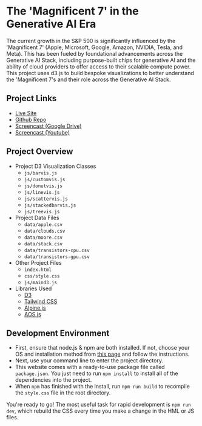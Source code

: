 # The 'Magnificent 7' in the Generative AI Era

The current growth in the S&P 500 is significantly influenced by the 'Magnificent 7' (Apple, Microsoft, Google, Amazon, NVIDIA, Tesla, and Meta). This has been fueled by foundational advancements across the Generative AI Stack, including purpose-built chips for generative AI and the ability of cloud providers to offer access to their scalable compute power. This project uses d3.js to build bespoke visualizations to better understand the 'Magnificent 7's and their role across the Generative AI Stack.

## Project Links
* [Live Site](https://ai.doug.design)
* [Github Repo](https://github.com/dougdesigner/stellar)
* [Screencast (Google Drive)](https://github.com/dougdesigner/stellar)
* [Screencast (Youtube)](https://github.com/dougdesigner/stellar)

## Project Overview
* Project D3 Visualization Classes
    * `js/barvis.js`
    * `js/customvis.js`
    * `js/donutvis.js`
    * `js/linevis.js`
    * `js/scattervis.js`
    * `js/stackedbarvis.js`
    * `js/treevis.js`
* Project Data Files
    * `data/apple.csv`
    * `data/clouds.csv`
    * `data/moore.csv`
    * `data/stack.csv`
    * `data/transistors-cpu.csv`
    * `data/transistors-gpu.csv`
* Other Project Files
    * `index.html`
    * `css/style.css`
    * `js/maind3.js`
* Libraries Used
    * [D3](https://d3js.org/)
    * [Tailwind CSS](https://tailwindcss.com/)
    * [Alpine.js](https://alpinejs.dev/)
    * [AOS.js](https://michalsnik.github.io/aos/)

## Development Environment

* First, ensure that node.js & npm are both installed. If not, choose your OS and installation method from [this page](https://nodejs.org/en/download/package-manager/) and follow the instructions.
* Next, use your command line to enter the project directory.
* This website comes with a ready-to-use package file called `package.json`. You just need to run `npm install` to install all of the dependencies into the project.
* When `npm` has finished with the install, run `npm run build` to recompile the `style.css` file in the root directory.

You're ready to go! The most useful task for rapid development is `npm run dev`, which rebuild the CSS every time you make a change in the HML or JS files.